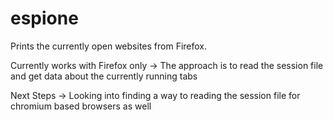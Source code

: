 # espione

Prints the currently open websites from Firefox.

Currently works with Firefox only -> The approach is to read the session file and get data about the currently running tabs

Next Steps -> 
Looking into finding a way to reading the session file for chromium based browsers as well
